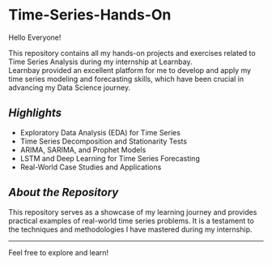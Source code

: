 # **Time-Series-Hands-On**

Hello Everyone!  

This repository contains all my hands-on projects and exercises related to Time Series Analysis during my internship at Learnbay.  
Learnbay provided an excellent platform for me to develop and apply my time series modeling and forecasting skills, which have been crucial in advancing my Data Science journey.  

## ***Highlights***
- Exploratory Data Analysis (EDA) for Time Series
- Time Series Decomposition and Stationarity Tests
- ARIMA, SARIMA, and Prophet Models
- LSTM and Deep Learning for Time Series Forecasting
- Real-World Case Studies and Applications  

## ***About the Repository***
This repository serves as a showcase of my learning journey and provides practical examples of real-world time series problems. It is a testament to the techniques and methodologies I have mastered during my internship.  

---

Feel free to explore and learn!
